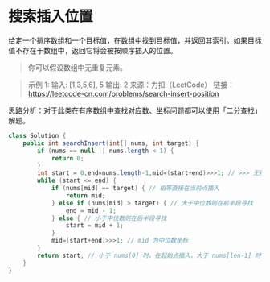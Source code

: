 ﻿# 搜索插入位置
给定一个排序数组和一个目标值，在数组中找到目标值，并返回其索引。如果目标值不存在于数组中，返回它将会被按顺序插入的位置。

> 你可以假设数组中无重复元素。
 
> 示例 1: 
> 输入: [1,3,5,6], 5 
> 输出: 2
> 来源：力扣（LeetCode）
> 链接：https://leetcode-cn.com/problems/search-insert-position

思路分析：对于此类在有序数组中查找对应数、坐标问题都可以使用「二分查找」解题。
```java
class Solution {
    public int searchInsert(int[] nums, int target) {
        if (nums == null || nums.length < 1) {
            return 0;
        }
        int start = 0,end=nums.length-1,mid=(start+end)>>>1; // >>> 无符号右移，避免相加溢出
        while (start <= end) {
            if (nums[mid] == target) { // 相等直接在当前点插入
                return mid;
            } else if (nums[mid] > target) { // 大于中位数则在前半段寻找
                end = mid - 1;
            } else { // 小于中位数则在后半段寻找
                start = mid + 1;
            }
            mid=(start+end)>>>1; // mid 为中位数坐标
        }
        return start; // 小于 nums[0] 时，在起始点插入，大于 nums[len-1] 时，在 nums.length 插入
    }
}
```

